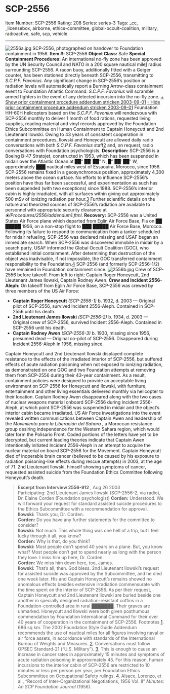 # SCP-2556
Item Number: SCP-2556
Rating: 208
Series: series-3
Tags: _cc, _licensebox, airborne, ethics-committee, global-occult-coalition, military, radioactive, safe, scp, vehicle

---

![2556a.jpg](https://scp-wiki.wdfiles.com/local--files/scp-2556/2556a.jpg)
SCP-2556, photographed on handover to Foundation containment in 1956.
**Item #:** SCP-2556
**Object Class:** Safe
**Special Containment Procedures:** An international no-fly zone has been approved by the UN Security Council and NATO in a 200 square nautical mile[1](javascript:;) radius surrounding SCP-2556. A racon buoy, additionally fitted with a Geiger counter, has been stationed directly beneath SCP-2556, transmitting to _S.C.P.F. Favonius_. Any significant change in SCP-2556’s position or radiation levels will automatically report a Burning Arrow-class containment event to Foundation Atlantic Command. _S.C.P.F. Favonius_ will scramble armed fighters in the event of any detected incursion into the no-fly zone.
[\+ Show prior containment procedure addendum stricken 2003-09-01](javascript:;)
[\- Hide prior containment procedure addendum stricken 2003-09-01](javascript:;)
Foundation HH-60H helicopters based on the _S.C.P.F. Favonius_ will rendezvous with SCP-2556 monthly to deliver 1 month of food rations, requested living supplies, reading material and vinyl records approved by the Foundation Ethics Subcommittee on Human Containment to Captain Honeycutt and 2nd Lieutenant Ilowski. Owing to 43 years of consistent cooperation in containment procedures, Ilowski and Honeycutt are allowed daily radio conversations with both _S.C.P.F. Favonius_ staff[2](javascript:;) and, on request, radio conversations with Foundation psychologists.
**Description:** SCP-2556 is a Boeing B-47 Stratojet, constructed in 1953, which has been suspended in midair over the Atlantic Ocean at ██° ██′ ██″ N, █° ██′ ██″ W, approximately ███ nautical miles west of Essaouira, Morocco, since 1956. SCP-2556 remains fixed in a geosynchronous position, approximately 4,300 meters above the ocean surface. No efforts to influence SCP-2556’s position have thus far been successful, and experimentation as such has been suspended (with two exceptions) since 1988. SCP-2556’s interior cabin is highly irradiated, with all surfaces within giving out approximately 500 mSv of ionizing radiation per hour.[3](javascript:;) Further scientific details on the nature and theorized sources of SCP-2556’s radiation are available to personnel with appropriate security clearance at _⦿/Procedures/2556/addendum1.ftml_.
**Recovery:** SCP-2556 was a United States Air Force plane which departed from Eglin Air Force Base, Fla on ██ █████ 1956, on a non-stop flight to ███ █████ Air Force Base, Morocco. Following its failure to respond to communication from a tanker scheduled for midair refueling, SCP-2556 was declared missing and USAF began an immediate search. When SCP-2556 was discovered immobile in midair by a search party, USAF informed the Global Occult Coalition (GOC), who established initial containment. After determining that destruction of the object was inadvisable, if not impossible, the GOC transferred containment responsibility to the Foundation.[4](javascript:;) SCP-2556 (and formerly SCP-2556-1/2) have remained in Foundation containment since.
![2556b.jpg](https://scp-wiki.wdfiles.com/local--files/scp-2556/2556b.jpg)
Crew of SCP-2556 before takeoff. From left to right: Captain Roger Honeycutt, 2nd Lieutenant James Ilowski, Captain Rodney Awen.
**Crew and Incident 2556-Aleph:** On takeoff from Eglin Air Force Base, SCP-2556 was crewed by three members of the US Air Force:
  * **Captain Roger Honeycutt** _(SCP-2556-1)_ b. 1932, d. 2003 — Original pilot of SCP-2556, survived Incident 2556-Aleph. Contained in SCP-2556 until his death.
  * **2nd Lieutenant James Ilowski** _(SCP-2556-2)_ b. 1934, d. 2003 — Original crew of SCP-2556, survived Incident 2556-Aleph. Contained in SCP-2556 until his death.
  * **Captain Rodney Awen** _(SCP-2556-3)_ b. 1930, missing since 1956, presumed dead — Original co-pilot of SCP-2556. Disappeared during Incident 2556-Aleph in 1956, missing since.

Captain Honeycutt and 2nd Lieutenant Ilowski displayed complete resistance to the effects of the irradiated interior of SCP-2556, but suffered effects of acute radiation poisoning when not exposed to ionizing radiation, as demonstrated on one GOC and two Foundation attempts at removing them from SCP-2556 during their 43-year containment. As a result, containment policies were designed to provide an acceptable living environment on SCP-2556 for Honeycutt and Ilowski, with furniture, entertainment and other living essentials delivered monthly via helicopter to their location.
Captain Rodney Awen disappeared along with the two cases of nuclear weapons material onboard SCP-2556 during Incident 2556-Aleph, at which point SCP-2556 was suspended in midair and the object’s interior cabin became irradiated. US Air Force investigations into the event revealed written communications between Captain Awen and leadership of the _Movimiento para la Liberación del Sahara_ , a Moroccan resistance group desiring independence for the Western Sahara region, which would later form the Polisario Front. Coded portions of the letters have yet to be decrypted, but current leading theories indicate that Captain Awen intentionally initiated Incident 2556-Aleph in an attempt to acquire the nuclear material on board SCP-2556 for the Movement.
Captain Honeycutt died of inoperable brain cancer (believed to be caused by his exposure to radiation poisoning-like effects during rescue attempts) in 2003, at the age of 71. 2nd Lieutenant Ilowski, himself showing symptoms of cancer, requested assisted suicide from the Foundation Ethics Committee following Honeycutt’s death.
> **Excerpt from Interview 2556-912** , Aug 26 2003  
>  Participating: 2nd Lieutenant James Ilowski (SCP-2556-2, via radio), Dr. Elaine Corden (Foundation psychologist)
> **Corden:** Understood. We will forward your request for standard assisted suicide procedures to the Ethics Subcommittee with a recommendation for approval.  
>  **Ilowski:** Thank you, Dr. Corden.  
>  **Corden:** Do you have any further statements for the committee to consider?  
>  **Ilowski:** Not much. This whole thing was one hell of a trip, but I feel lucky through it all, you know?  
>  **Corden:** Why is that, do you think?  
>  **Ilowski:** Most people don’t spend 40 years on a plane. But, you know what? Most people don’t get to spend nearly as long with the person they love. I miss him up here, Dr. Corden.  
>  **Corden:** We miss him down here, too, James.  
>  **Ilowski:** That’s all, then. God bless.
2nd Lieutenant Ilowski’s request for assisted suicide was approved by the Subcommittee, and he died one week later. His and Captain Honeycutt’s remains showed no anomalous effects besides extensive irradiation commensurate with the time spent on the interior of SCP-2556.
As per their request, Captain Honeycutt and 2nd Lieutenant Ilowski are buried beside one another in specially designed radiation-resistant coffins in a Foundation-controlled area in rural ███████. Their graves are unmarked. Honeycutt and Ilowski were both given posthumous commendation by Foundation International Command for their over 40 years of cooperation in the containment of SCP-2556.
Footnotes
[1](javascript:;). 686 sq km. The 2002 Foundation Style Guide Addendum recommends the use of nautical miles for all figures involving naval or air force assets, in accordance with standards of the International Bureau of Weights and Measures.
[2](javascript:;). Conversations must follow OPSEC Standard-21 (“U.S. Military”).
[3](javascript:;). This is enough to cause an increase in cancer rates in approximately 15 minutes and symptoms of acute radiation poisoning in approximately 45. For this reason, human incursions to the interior cabin of SCP-2556 are restricted to 10 minutes or less per person per year, per Foundation Ethics Subcommittee on Occupational Safety rulings.
[4](javascript:;). Alsace, Lorenzo, et al., “Record of Inter-Organizational Negotiations, 1956 Vol. II” _Minutes: An SCP Foundation Journal_ (1956).